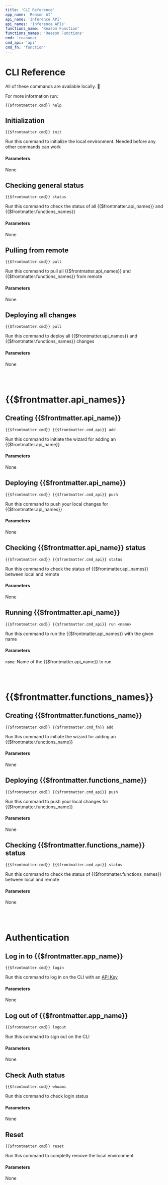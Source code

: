 ```yaml
---
title: 'CLI Reference'
app_name: 'Reason AI'
api_name: 'Inference API'
api_names: 'Inference APIs'
functions_name: 'Reason Function'
functions_names: 'Reason Functions'
cmd: 'reasonai'
cmd_api: 'api'
cmd_fn: 'function'
---
```


# CLI Reference

All of these commands are available locally. 🌌

For more information run:

`{{$frontmatter.cmd}} help`

## Initialization

`{{$frontmatter.cmd}} init`

Run this command to initialize the local environment. Needed before any other commands can work

#### Parameters

None

## Checking general status

`{{$frontmatter.cmd}} status`

Run this command to check the status of all {{$frontmatter.api_names}} and {{$frontmatter.functions_names}}

#### Parameters

None

## Pulling from remote

`{{$frontmatter.cmd}} pull`

Run this command to pull all {{$frontmatter.api_names}} and {{$frontmatter.functions_names}} from remote

#### Parameters

None

## Deploying all changes

`{{$frontmatter.cmd}} pull`

Run this command to deploy all {{$frontmatter.api_names}} and {{$frontmatter.functions_names}} changes

#### Parameters

None

<br />
<br />

# {{$frontmatter.api_names}}

## Creating {{$frontmatter.api_name}}

`{{$frontmatter.cmd}} {{$frontmatter.cmd_api}} add`

Run this command to initiate the wizard for adding an {{$frontmatter.api_name}}

#### Parameters

None

## Deploying {{$frontmatter.api_name}}

`{{$frontmatter.cmd}} {{$frontmatter.cmd_api}} push`

Run this command to push your local changes for {{$frontmatter.api_names}}

#### Parameters

None

## Checking {{$frontmatter.api_name}} status

`{{$frontmatter.cmd}} {{$frontmatter.cmd_api}} status`

Run this command to check the status of {{$frontmatter.api_names}} between local and remote

#### Parameters

None

## Running {{$frontmatter.api_name}}

`{{$frontmatter.cmd}} {{$frontmatter.cmd_api}} run <name>`

Run this command to run the {{$frontmatter.api_names}} with the given name

#### Parameters

`name`: Name of the {{$frontmatter.api_name}} to run

<br />
<br />

# {{$frontmatter.functions_names}}

## Creating {{$frontmatter.functions_name}}

`{{$frontmatter.cmd}} {{$frontmatter.cmd_fn}} add`

Run this command to initiate the wizard for adding an {{$frontmatter.functions_name}}

#### Parameters

None

## Deploying {{$frontmatter.functions_name}}

`{{$frontmatter.cmd}} {{$frontmatter.cmd_api}} push`

Run this command to push your local changes for {{$frontmatter.functions_name}}

#### Parameters

None

## Checking {{$frontmatter.functions_name}} status

`{{$frontmatter.cmd}} {{$frontmatter.cmd_api}} status`

Run this command to check the status of {{$frontmatter.functions_names}} between local and remote

#### Parameters

None

<br />
<br />

# Authentication

## Log in to {{$frontmatter.app_name}}

`{{$frontmatter.cmd}} login`

Run this command to log in on the CLI with an [ API Key ](https://reasonai.dev/settings/api-keys)

#### Parameters

None

## Log out of {{$frontmatter.app_name}}

`{{$frontmatter.cmd}} logout`

Run this command to sign out on the CLI

#### Parameters

None

## Check Auth status

`{{$frontmatter.cmd}} whoami`

Run this command to check login status

#### Parameters

None

## Reset

`{{$frontmatter.cmd}} reset`

Run this command to completly remove the local environment

#### Parameters

None
